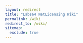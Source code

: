 ```yaml
---
layout: redirect
title: "Labs64 NetLicensing Wiki"
permalink: /wiki
redirect_to: /wiki/
sitemap:
  exclude: true
---
```

